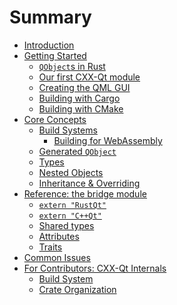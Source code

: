 <!--
SPDX-FileCopyrightText: 2021 Klarälvdalens Datakonsult AB, a KDAB Group company <info@kdab.com>
SPDX-FileContributor: Andrew Hayzen <andrew.hayzen@kdab.com>

SPDX-License-Identifier: MIT OR Apache-2.0
-->

# Summary

- [Introduction](./index.md)
- [Getting Started](./getting-started/index.md)
  - [`QObject`s in Rust](./getting-started/1-qobjects-in-rust.md)
  - [Our first CXX-Qt module](./getting-started/2-our-first-cxx-qt-module.md)
  - [Creating the QML GUI](./getting-started/3-qml-gui.md)
  - [Building with Cargo](./getting-started/4-cargo-executable.md)
  - [Building with CMake](./getting-started/5-cmake-integration.md)
- [Core Concepts](./concepts/index.md)
  - [Build Systems](./concepts/build_systems.md)
    - [Building for WebAssembly](./concepts/wasm-builds.md)
  - [Generated `QObject`](./concepts/generated_qobject.md)
  - [Types](./concepts/types.md)
  - [Nested Objects](./concepts/nested_objects.md)
  - [Inheritance & Overriding](./concepts/inheritance.md)
- [Reference: the bridge module](./bridge/index.md)
  - [`extern "RustQt"`](./bridge/extern_rustqt.md)
  - [`extern "C++Qt"`](./bridge/extern_cppqt.md)
  - [Shared types](./bridge/shared_types.md)
  - [Attributes](./bridge/attributes.md)
  - [Traits](./bridge/traits.md)
- [Common Issues](./common-issues.md)
- [For Contributors: CXX-Qt Internals](./internals/index.md)
  - [Build System](./internals/build-system.md)
  - [Crate Organization](./internals/crate-organization.md)
